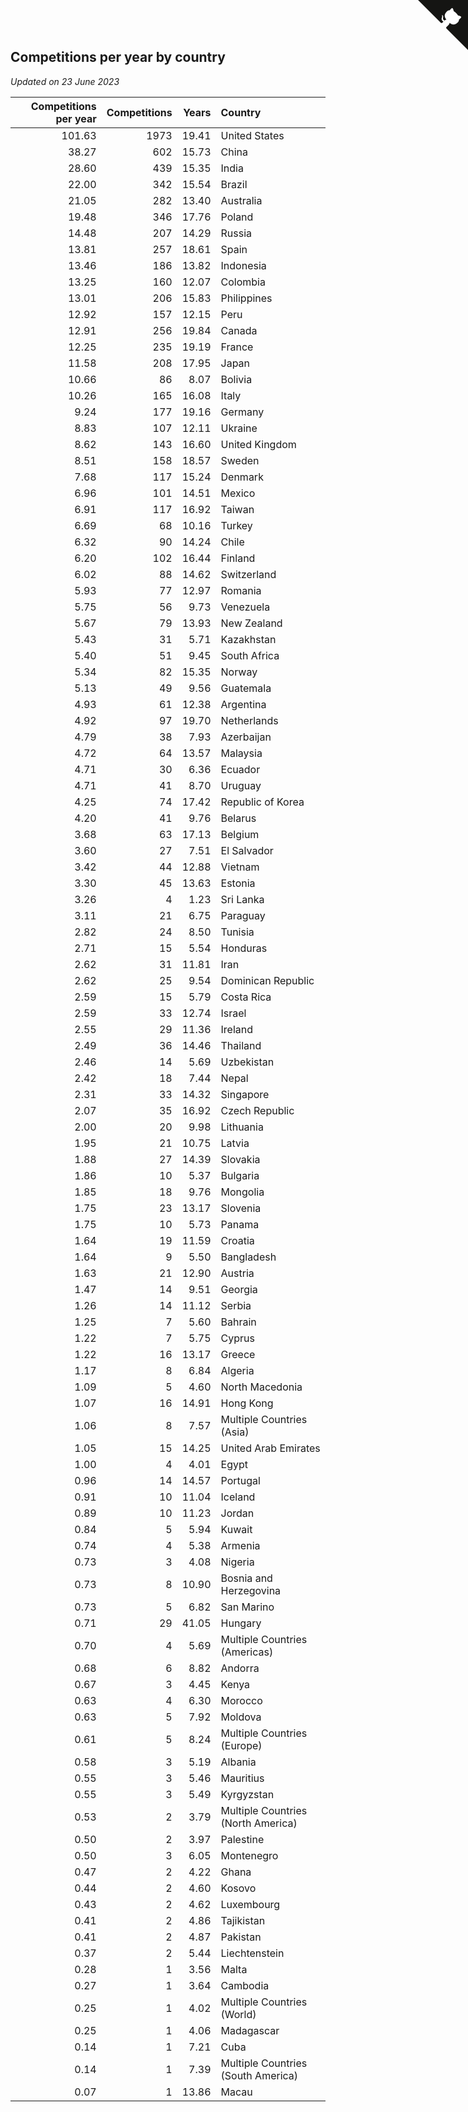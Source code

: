 ## Competitions per year by country

*Updated on 23 June 2023*

| Competitions per year | Competitions | Years | Country |
| ---: | ---: | ---: | :--- |
| 101.63 | 1973 | 19.41 | United States |
| 38.27 | 602 | 15.73 | China |
| 28.60 | 439 | 15.35 | India |
| 22.00 | 342 | 15.54 | Brazil |
| 21.05 | 282 | 13.40 | Australia |
| 19.48 | 346 | 17.76 | Poland |
| 14.48 | 207 | 14.29 | Russia |
| 13.81 | 257 | 18.61 | Spain |
| 13.46 | 186 | 13.82 | Indonesia |
| 13.25 | 160 | 12.07 | Colombia |
| 13.01 | 206 | 15.83 | Philippines |
| 12.92 | 157 | 12.15 | Peru |
| 12.91 | 256 | 19.84 | Canada |
| 12.25 | 235 | 19.19 | France |
| 11.58 | 208 | 17.95 | Japan |
| 10.66 | 86 | 8.07 | Bolivia |
| 10.26 | 165 | 16.08 | Italy |
| 9.24 | 177 | 19.16 | Germany |
| 8.83 | 107 | 12.11 | Ukraine |
| 8.62 | 143 | 16.60 | United Kingdom |
| 8.51 | 158 | 18.57 | Sweden |
| 7.68 | 117 | 15.24 | Denmark |
| 6.96 | 101 | 14.51 | Mexico |
| 6.91 | 117 | 16.92 | Taiwan |
| 6.69 | 68 | 10.16 | Turkey |
| 6.32 | 90 | 14.24 | Chile |
| 6.20 | 102 | 16.44 | Finland |
| 6.02 | 88 | 14.62 | Switzerland |
| 5.93 | 77 | 12.97 | Romania |
| 5.75 | 56 | 9.73 | Venezuela |
| 5.67 | 79 | 13.93 | New Zealand |
| 5.43 | 31 | 5.71 | Kazakhstan |
| 5.40 | 51 | 9.45 | South Africa |
| 5.34 | 82 | 15.35 | Norway |
| 5.13 | 49 | 9.56 | Guatemala |
| 4.93 | 61 | 12.38 | Argentina |
| 4.92 | 97 | 19.70 | Netherlands |
| 4.79 | 38 | 7.93 | Azerbaijan |
| 4.72 | 64 | 13.57 | Malaysia |
| 4.71 | 30 | 6.36 | Ecuador |
| 4.71 | 41 | 8.70 | Uruguay |
| 4.25 | 74 | 17.42 | Republic of Korea |
| 4.20 | 41 | 9.76 | Belarus |
| 3.68 | 63 | 17.13 | Belgium |
| 3.60 | 27 | 7.51 | El Salvador |
| 3.42 | 44 | 12.88 | Vietnam |
| 3.30 | 45 | 13.63 | Estonia |
| 3.26 | 4 | 1.23 | Sri Lanka |
| 3.11 | 21 | 6.75 | Paraguay |
| 2.82 | 24 | 8.50 | Tunisia |
| 2.71 | 15 | 5.54 | Honduras |
| 2.62 | 31 | 11.81 | Iran |
| 2.62 | 25 | 9.54 | Dominican Republic |
| 2.59 | 15 | 5.79 | Costa Rica |
| 2.59 | 33 | 12.74 | Israel |
| 2.55 | 29 | 11.36 | Ireland |
| 2.49 | 36 | 14.46 | Thailand |
| 2.46 | 14 | 5.69 | Uzbekistan |
| 2.42 | 18 | 7.44 | Nepal |
| 2.31 | 33 | 14.32 | Singapore |
| 2.07 | 35 | 16.92 | Czech Republic |
| 2.00 | 20 | 9.98 | Lithuania |
| 1.95 | 21 | 10.75 | Latvia |
| 1.88 | 27 | 14.39 | Slovakia |
| 1.86 | 10 | 5.37 | Bulgaria |
| 1.85 | 18 | 9.76 | Mongolia |
| 1.75 | 23 | 13.17 | Slovenia |
| 1.75 | 10 | 5.73 | Panama |
| 1.64 | 19 | 11.59 | Croatia |
| 1.64 | 9 | 5.50 | Bangladesh |
| 1.63 | 21 | 12.90 | Austria |
| 1.47 | 14 | 9.51 | Georgia |
| 1.26 | 14 | 11.12 | Serbia |
| 1.25 | 7 | 5.60 | Bahrain |
| 1.22 | 7 | 5.75 | Cyprus |
| 1.22 | 16 | 13.17 | Greece |
| 1.17 | 8 | 6.84 | Algeria |
| 1.09 | 5 | 4.60 | North Macedonia |
| 1.07 | 16 | 14.91 | Hong Kong |
| 1.06 | 8 | 7.57 | Multiple Countries (Asia) |
| 1.05 | 15 | 14.25 | United Arab Emirates |
| 1.00 | 4 | 4.01 | Egypt |
| 0.96 | 14 | 14.57 | Portugal |
| 0.91 | 10 | 11.04 | Iceland |
| 0.89 | 10 | 11.23 | Jordan |
| 0.84 | 5 | 5.94 | Kuwait |
| 0.74 | 4 | 5.38 | Armenia |
| 0.73 | 3 | 4.08 | Nigeria |
| 0.73 | 8 | 10.90 | Bosnia and Herzegovina |
| 0.73 | 5 | 6.82 | San Marino |
| 0.71 | 29 | 41.05 | Hungary |
| 0.70 | 4 | 5.69 | Multiple Countries (Americas) |
| 0.68 | 6 | 8.82 | Andorra |
| 0.67 | 3 | 4.45 | Kenya |
| 0.63 | 4 | 6.30 | Morocco |
| 0.63 | 5 | 7.92 | Moldova |
| 0.61 | 5 | 8.24 | Multiple Countries (Europe) |
| 0.58 | 3 | 5.19 | Albania |
| 0.55 | 3 | 5.46 | Mauritius |
| 0.55 | 3 | 5.49 | Kyrgyzstan |
| 0.53 | 2 | 3.79 | Multiple Countries (North America) |
| 0.50 | 2 | 3.97 | Palestine |
| 0.50 | 3 | 6.05 | Montenegro |
| 0.47 | 2 | 4.22 | Ghana |
| 0.44 | 2 | 4.60 | Kosovo |
| 0.43 | 2 | 4.62 | Luxembourg |
| 0.41 | 2 | 4.86 | Tajikistan |
| 0.41 | 2 | 4.87 | Pakistan |
| 0.37 | 2 | 5.44 | Liechtenstein |
| 0.28 | 1 | 3.56 | Malta |
| 0.27 | 1 | 3.64 | Cambodia |
| 0.25 | 1 | 4.02 | Multiple Countries (World) |
| 0.25 | 1 | 4.06 | Madagascar |
| 0.14 | 1 | 7.21 | Cuba |
| 0.14 | 1 | 7.39 | Multiple Countries (South America) |
| 0.07 | 1 | 13.86 | Macau |


<a href="https://github.com/jonatanklosko/wca_statistics" class="github-corner" aria-label="View source on Github"><svg width="80" height="80" viewBox="0 0 250 250" style="fill:#151513; color:#fff; position: absolute; top: 0; border: 0; right: 0;" aria-hidden="true"><path d="M0,0 L115,115 L130,115 L142,142 L250,250 L250,0 Z"></path><path d="M128.3,109.0 C113.8,99.7 119.0,89.6 119.0,89.6 C122.0,82.7 120.5,78.6 120.5,78.6 C119.2,72.0 123.4,76.3 123.4,76.3 C127.3,80.9 125.5,87.3 125.5,87.3 C122.9,97.6 130.6,101.9 134.4,103.2" fill="currentColor" style="transform-origin: 130px 106px;" class="octo-arm"></path><path d="M115.0,115.0 C114.9,115.1 118.7,116.5 119.8,115.4 L133.7,101.6 C136.9,99.2 139.9,98.4 142.2,98.6 C133.8,88.0 127.5,74.4 143.8,58.0 C148.5,53.4 154.0,51.2 159.7,51.0 C160.3,49.4 163.2,43.6 171.4,40.1 C171.4,40.1 176.1,42.5 178.8,56.2 C183.1,58.6 187.2,61.8 190.9,65.4 C194.5,69.0 197.7,73.2 200.1,77.6 C213.8,80.2 216.3,84.9 216.3,84.9 C212.7,93.1 206.9,96.0 205.4,96.6 C205.1,102.4 203.0,107.8 198.3,112.5 C181.9,128.9 168.3,122.5 157.7,114.1 C157.9,116.9 156.7,120.9 152.7,124.9 L141.0,136.5 C139.8,137.7 141.6,141.9 141.8,141.8 Z" fill="currentColor" class="octo-body"></path></svg></a><style>.github-corner:hover .octo-arm{animation:octocat-wave 560ms ease-in-out}@keyframes octocat-wave{0%,100%{transform:rotate(0)}20%,60%{transform:rotate(-25deg)}40%,80%{transform:rotate(10deg)}}@media (max-width:500px){.github-corner:hover .octo-arm{animation:none}.github-corner .octo-arm{animation:octocat-wave 560ms ease-in-out}}</style>
